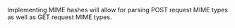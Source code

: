 Implementing MIME hashes will allow for parsing POST request MIME types as well as GET request MIME types.
